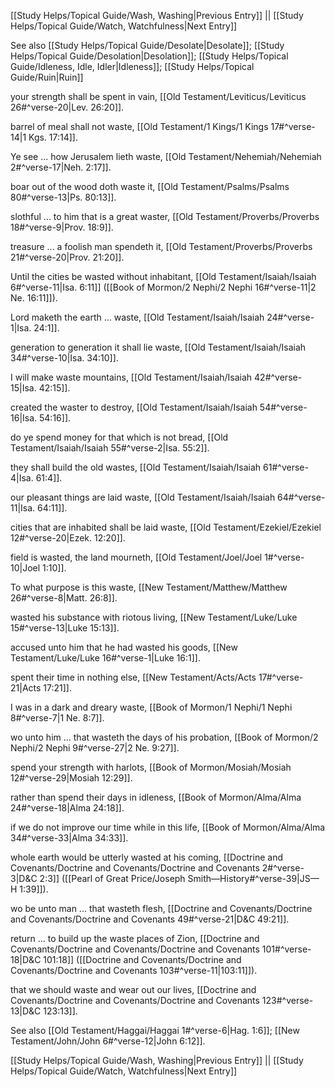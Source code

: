 [[Study Helps/Topical Guide/Wash, Washing|Previous Entry]]  ||  [[Study Helps/Topical Guide/Watch, Watchfulness|Next Entry]]

 See also [[Study Helps/Topical Guide/Desolate|Desolate]]; [[Study Helps/Topical Guide/Desolation|Desolation]]; [[Study Helps/Topical Guide/Idleness, Idle, Idler|Idleness]]; [[Study Helps/Topical Guide/Ruin|Ruin]]

 your strength shall be spent in vain, [[Old Testament/Leviticus/Leviticus 26#^verse-20|Lev. 26:20]].

 barrel of meal shall not waste, [[Old Testament/1 Kings/1 Kings 17#^verse-14|1 Kgs. 17:14]].

 Ye see ... how Jerusalem lieth waste, [[Old Testament/Nehemiah/Nehemiah 2#^verse-17|Neh. 2:17]].

 boar out of the wood doth waste it, [[Old Testament/Psalms/Psalms 80#^verse-13|Ps. 80:13]].

 slothful ... to him that is a great waster, [[Old Testament/Proverbs/Proverbs 18#^verse-9|Prov. 18:9]].

 treasure ... a foolish man spendeth it, [[Old Testament/Proverbs/Proverbs 21#^verse-20|Prov. 21:20]].

 Until the cities be wasted without inhabitant, [[Old Testament/Isaiah/Isaiah 6#^verse-11|Isa. 6:11]] ([[Book of Mormon/2 Nephi/2 Nephi 16#^verse-11|2 Ne. 16:11]]).

 Lord maketh the earth ... waste, [[Old Testament/Isaiah/Isaiah 24#^verse-1|Isa. 24:1]].

 generation to generation it shall lie waste, [[Old Testament/Isaiah/Isaiah 34#^verse-10|Isa. 34:10]].

 I will make waste mountains, [[Old Testament/Isaiah/Isaiah 42#^verse-15|Isa. 42:15]].

 created the waster to destroy, [[Old Testament/Isaiah/Isaiah 54#^verse-16|Isa. 54:16]].

 do ye spend money for that which is not bread, [[Old Testament/Isaiah/Isaiah 55#^verse-2|Isa. 55:2]].

 they shall build the old wastes, [[Old Testament/Isaiah/Isaiah 61#^verse-4|Isa. 61:4]].

 our pleasant things are laid waste, [[Old Testament/Isaiah/Isaiah 64#^verse-11|Isa. 64:11]].

 cities that are inhabited shall be laid waste, [[Old Testament/Ezekiel/Ezekiel 12#^verse-20|Ezek. 12:20]].

 field is wasted, the land mourneth, [[Old Testament/Joel/Joel 1#^verse-10|Joel 1:10]].

 To what purpose is this waste, [[New Testament/Matthew/Matthew 26#^verse-8|Matt. 26:8]].

 wasted his substance with riotous living, [[New Testament/Luke/Luke 15#^verse-13|Luke 15:13]].

 accused unto him that he had wasted his goods, [[New Testament/Luke/Luke 16#^verse-1|Luke 16:1]].

 spent their time in nothing else, [[New Testament/Acts/Acts 17#^verse-21|Acts 17:21]].

 I was in a dark and dreary waste, [[Book of Mormon/1 Nephi/1 Nephi 8#^verse-7|1 Ne. 8:7]].

 wo unto him ... that wasteth the days of his probation, [[Book of Mormon/2 Nephi/2 Nephi 9#^verse-27|2 Ne. 9:27]].

 spend your strength with harlots, [[Book of Mormon/Mosiah/Mosiah 12#^verse-29|Mosiah 12:29]].

 rather than spend their days in idleness, [[Book of Mormon/Alma/Alma 24#^verse-18|Alma 24:18]].

 if we do not improve our time while in this life, [[Book of Mormon/Alma/Alma 34#^verse-33|Alma 34:33]].

 whole earth would be utterly wasted at his coming, [[Doctrine and Covenants/Doctrine and Covenants/Doctrine and Covenants 2#^verse-3|D&C 2:3]] ([[Pearl of Great Price/Joseph Smith—History#^verse-39|JS—H 1:39]]).

 wo be unto man ... that wasteth flesh, [[Doctrine and Covenants/Doctrine and Covenants/Doctrine and Covenants 49#^verse-21|D&C 49:21]].

 return ... to build up the waste places of Zion, [[Doctrine and Covenants/Doctrine and Covenants/Doctrine and Covenants 101#^verse-18|D&C 101:18]] ([[Doctrine and Covenants/Doctrine and Covenants/Doctrine and Covenants 103#^verse-11|103:11]]).

 that we should waste and wear out our lives, [[Doctrine and Covenants/Doctrine and Covenants/Doctrine and Covenants 123#^verse-13|D&C 123:13]].

 See also [[Old Testament/Haggai/Haggai 1#^verse-6|Hag. 1:6]]; [[New Testament/John/John 6#^verse-12|John 6:12]].

[[Study Helps/Topical Guide/Wash, Washing|Previous Entry]]  ||  [[Study Helps/Topical Guide/Watch, Watchfulness|Next Entry]]